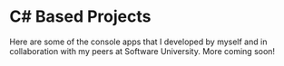 # C# Based Projects
Here are some of the console apps that I developed by myself and in collaboration with my peers at Software University.
More coming soon!
